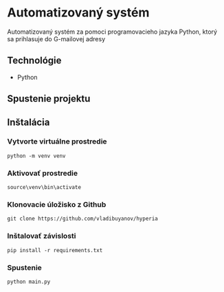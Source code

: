 # Automatizovaný systém
Automatizovaný systém za pomoci programovacieho jazyka Python, ktorý sa prihlasuje do G-mailovej adresy

## Technológie
- Python

## Spustenie projektu

## Inštalácia
### Vytvorte virtuálne prostredie
```shell
python -m venv venv
```

### Aktivovať prostredie
```shell
source\venv\bin\activate
```

### Klonovacie úložisko z Github
```shell
git clone https://github.com/vladibuyanov/hyperia
```

### Inštalovať závislosti
```shell
pip install -r requirements.txt
```

### Spustenie
```shell
python main.py
```

